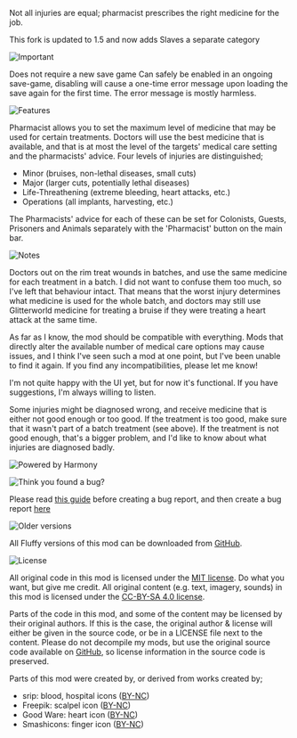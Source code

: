 Not all injuries are equal; pharmacist prescribes the right medicine for the job.

This fork is updated to 1.5 and now adds Slaves a separate category

![Important](https://headers.karel-kroeze.nl/title/Important.png)  

Does not require a new save game
Can safely be enabled in an ongoing save-game, disabling will cause a one-time error message upon loading the save again for the first time. The error message is mostly harmless.

![Features](https://headers.karel-kroeze.nl/title/Features.png)  

Pharmacist allows you to set the maximum level of medicine that may be used for certain treatments. Doctors will use the best medicine that is available, and that is at most the level of the targets' medical care setting and the pharmacists' advice. Four levels of injuries are distinguished;

- Minor (bruises, non-lethal diseases, small cuts)
- Major (larger cuts, potentially lethal diseases)
- Life-Threathening (extreme bleeding, heart attacks, etc.)
- Operations (all implants, harvesting, etc.)

The Pharmacists' advice for each of these can be set for Colonists, Guests, Prisoners and Animals separately with the 'Pharmacist' button on the main bar.

![Notes](https://headers.karel-kroeze.nl/title/Notes.png)  

Doctors out on the rim treat wounds in batches, and use the same medicine for each treatment in a batch. I did not want to confuse them too much, so I've left that behaviour intact. That means that the worst injury determines what medicine is used for the whole batch, and doctors may still use Glitterworld medicine for treating a bruise if they were treating a heart attack at the same time.

As far as I know, the mod should be compatible with everything. Mods that directly alter the available number of medical care options may cause issues, and I think I've seen such a mod at one point, but I've been unable to find it again. If you find any incompatibilities, please let me know!

I'm not quite happy with the UI yet, but for now it's functional. If you have suggestions, I'm always willing to listen.

Some injuries might be diagnosed wrong, and receive medicine that is either not good enough or too good. If the treatment is too good, make sure that it wasn't part of a batch treatment (see above). If the treatment is not good enough, that's a bigger problem, and I'd like to know about what injuries are diagnosed badly.

![Powered by Harmony](https://headers.karel-kroeze.nl/title/Powered%20by%20Harmony.png)  

![Think you found a bug?](https://headers.karel-kroeze.nl/title/Think%20you%20found%20a%20bug%3F.png)  

Please read [this guide](http://steamcommunity.com/sharedfiles/filedetails/?id=725234314) before creating a bug report,
and then create a bug report [here](https://github.com/fluffy-mods/Pharmacist/issues)

![Older versions](https://headers.karel-kroeze.nl/title/Older%20versions.png)  

All Fluffy versions of this mod can be downloaded from [GitHub](https://github.com/fluffy-mods/Pharmacist/releases).

![License](https://headers.karel-kroeze.nl/title/License.png)  

All original code in this mod is licensed under the [MIT license](https://opensource.org/licenses/MIT). Do what you want, but give me credit.
All original content (e.g. text, imagery, sounds) in this mod is licensed under the [CC-BY-SA 4.0 license](http://creativecommons.org/licenses/by-sa/4.0/).

Parts of the code in this mod, and some of the content may be licensed by their original authors. If this is the case, the original author & license will either be given in the source code, or be in a LICENSE file next to the content. Please do not decompile my mods, but use the original source code available on [GitHub](https://github.com/fluffy-mods/Pharmacist/), so license information in the source code is preserved.

Parts of this mod were created by, or derived from works created by;
- srip: blood, hospital icons ([BY-NC](https://www.flaticon.com/authors/srip))
- Freepik: scalpel icon ([BY-NC](https://freepik.com/))
- Good Ware: heart icon ([BY-NC](https://www.flaticon.com/free-icon/heart_684262))
- Smashicons: finger icon ([BY-NC](https://www.flaticon.com/free-icon/finger_139497))